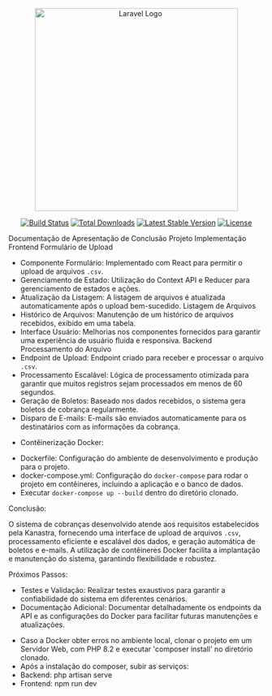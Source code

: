 <p align="center"><a href="https://laravel.com" target="_blank"><img src="https://raw.githubusercontent.com/laravel/art/master/logo-lockup/5%20SVG/2%20CMYK/1%20Full%20Color/laravel-logolockup-cmyk-red.svg" width="400" alt="Laravel Logo"></a></p>

<p align="center">
<a href="https://github.com/laravel/framework/actions"><img src="https://github.com/laravel/framework/workflows/tests/badge.svg" alt="Build Status"></a>
<a href="https://packagist.org/packages/laravel/framework"><img src="https://img.shields.io/packagist/dt/laravel/framework" alt="Total Downloads"></a>
<a href="https://packagist.org/packages/laravel/framework"><img src="https://img.shields.io/packagist/v/laravel/framework" alt="Latest Stable Version"></a>
<a href="https://packagist.org/packages/laravel/framework"><img src="https://img.shields.io/packagist/l/laravel/framework" alt="License"></a>
</p>

Documentação de Apresentação de Conclusão Projeto
Implementação
Frontend
Formulário de Upload
- Componente Formulário: Implementado com React para permitir o upload de arquivos `.csv`.
- Gerenciamento de Estado: Utilização do Context API e Reducer para gerenciamento de estados e ações.
- Atualização da Listagem: A listagem de arquivos é atualizada automaticamente após o upload bem-sucedido.
Listagem de Arquivos
- Histórico de Arquivos: Manutenção de um histórico de arquivos recebidos, exibido em uma tabela.
- Interface Usuário: Melhorias nos componentes fornecidos para garantir uma experiência de usuário fluida e responsiva.
Backend
Processamento do Arquivo
- Endpoint de Upload: Endpoint criado para receber e processar o arquivo `.csv`.
- Processamento Escalável: Lógica de processamento otimizada para garantir que muitos registros sejam processados em menos de 60 segundos.
- Geração de Boletos: Baseado nos dados recebidos, o sistema gera boletos de cobrança regularmente.
- Disparo de E-mails: E-mails são enviados automaticamente para os destinatários com as informações da cobrança.
 
* Contêinerização Docker:
- Dockerfile: Configuração do ambiente de desenvolvimento e produção para o projeto.
- docker-compose.yml: Configuração do `docker-compose` para rodar o projeto em contêineres, incluindo a aplicação e o banco de dados.
- Executar `docker-compose up --build` dentro do diretório clonado.

Conclusão:

O sistema de cobranças desenvolvido atende aos requisitos estabelecidos pela Kanastra, fornecendo uma interface de upload de arquivos `.csv`, processamento eficiente e escalável dos dados, e geração automática de boletos e e-mails. A utilização de contêineres Docker facilita a implantação e manutenção do sistema, garantindo flexibilidade e robustez.

Próximos Passos:
- Testes e Validação: Realizar testes exaustivos para garantir a confiabilidade do sistema em diferentes cenários.
- Documentação Adicional: Documentar detalhadamente os endpoints da API e as configurações do Docker para facilitar futuras manutenções e atualizações.

* Caso a Docker obter erros no ambiente local, clonar o projeto em um Servidor Web, com PHP 8.2 e executar 'composer install' no diretório clonado.
* Após a instalação do composer, subir as serviços:
* Backend: php artisan serve
* Frontend: npm run dev
  

